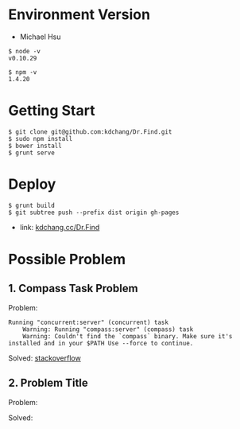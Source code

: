 # Environment Version
- Michael Hsu

```
$ node -v                                                    
v0.10.29

$ npm -v
1.4.20
```

# Getting Start

```
$ git clone git@github.com:kdchang/Dr.Find.git
$ sudo npm install
$ bower install
$ grunt serve
```

# Deploy

```
$ grunt build
$ git subtree push --prefix dist origin gh-pages
```

- link: [kdchang.cc/Dr.Find](http://kdchang.cc/Dr.Find/#/)

# Possible Problem
## 1. Compass Task Problem

Problem:

```
Running "concurrent:server" (concurrent) task
    Warning: Running "compass:server" (compass) task
    Warning: Couldn't find the `compass` binary. Make sure it's installed and in your $PATH Use --force to continue.
```

Solved: [stackoverflow](http://stackoverflow.com/questions/21865609/grunt-need-compass-installed-in-system-path-warning)

## 2. Problem Title

Problem:

Solved:

